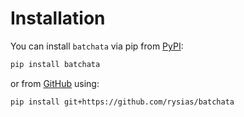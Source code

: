 # Installation

You can install `batchata` via pip from [PyPI]:

```bash
pip install batchata
```

or from [GitHub] using:

```bash
pip install git+https://github.com/rysias/batchata
```

[pip]: https://pip.pypa.io/en/stable/
[PyPI]: https://pypi.org/project/batchata/
[GitHub]: https://github.com/rysias/batchata